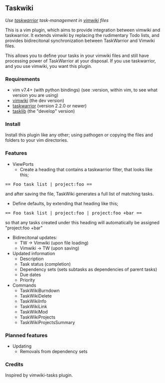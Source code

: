 ## Taskwiki

_Use [taskwarrior](http://taskwarrior.org) task-management in [vimwiki](https://github.com/vimwiki/vimwiki/tree/dev) files_

This is a vim plugin, which aims to provide integration between vimwiki and taskwarrior. It extends vimwiki by replacing the rudimentary Todo lists, and provides bidirecitonal synchronization between TaskWarrior and Vimwiki files.

This allows you to define your tasks in your vimwiki files and still have processing power of TaskWarrior at your disposal. If you use taskwarrior, and you use vimwiki, you want this plugin.

### Requirements

* vim v7.4+
   (with python bindings) (see :version, within vim, to see what version you are using)
* [vimwiki](https://github.com/vimwiki/vimwiki/tree/dev)
   (the dev version)
* [taskwarrior](http://taskwarrior.org)
   (version 2.2.0 or newer)
* [tasklib](https://github.com/tbabej/tasklib/tree/develop)
   (the "develop" version)

### Install

Install this plugin like any other; using pathogen or copying the files and folders to your vim directories.

### Features

* ViewPorts
  * Create a heading that contains a taskwarrior filter, that looks like this;
<pre>
== Foo task list | project:foo ==
</pre>
and after saving the file, TaskWiki generates a full list of matching tasks.
  * Define defaults, by extending that heading like this;
<pre>
== Foo task list | project:foo | project:foo +bar ==
</pre>
so that any tasks created under this heading will automatically be assigned "project:foo +bar"
* Bidirecitonal updates:
  * TW -> Vimwiki (upon file loading)
  * Vimwiki -> TW (upon saving)
* Updated information
  * Description
  * Task status (completion)
  * Dependency sets (sets subtasks as dependencies of parent tasks)
  * Due dates
  * Priority
* Commands
  * TaskWikiBurndown 
  * TaskWikiDelete
  * TaskWikiInfo
  * TaskWikiLink
  * TaskWikiMod
  * TaskWikiProjects
  * TaskWikiProjectsSummary 

### Planned features
* Updating
  * Removals from dependency sets

### Credits

Inspired by vimwiki-tasks plugin.
